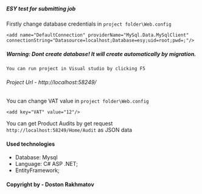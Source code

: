 ##### ESY test for submitting job
Firstly change database credentials in `project folder\Web.config`

`<add name="DefaultConnection" providerName="MySql.Data.MySqlClient" connectionString="Datasource=localhost;Database=esy;uid=root;pwd=;"/>`

##### Warning: Dont create database! It will create automatically by migration. 

`You can run project in Visual studio by clicking F5`

###### Project Url -  http://localhost:58249/

You can change VAT value in `project folder\Web.config` 

`<add key="VAT" value="12"/>`

You can get Product Audits by get request `http://localhost:58249/Home/Audit` as JSON data

#### Used technologies

- Database: Mysql
- Language: C# ASP .NET;
- EntityFramework;



#### Copyright by - Doston Rakhmatov

